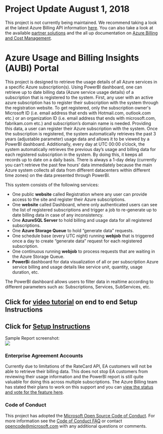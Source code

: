 # Project Update August 1, 2018

This project is not currently being maintained.  We recommend taking a look at the latest Azure Billing API information [here](https://docs.microsoft.com/en-us/azure/billing/billing-usage-rate-card-overview).  You can also take a look at the available [partner solutions](https://docs.microsoft.com/en-us/azure/billing/billing-usage-rate-card-overview#partner-solutions) and the all up documentation on [Azure Billing and Cost Management](https://docs.microsoft.com/en-us/azure/billing/).

# Azure Usage and Billing Insights (AUBI) Portal

This project is designed to retrieve the usage details of all Azure services in a specific Azure subscription(s). Using PowerBI dashboard, one can retrieve up to date billing data (Azure service usage details) of a subscription that is registered to the system. 
First, any user with an active azure subscription has to register their subscription with the system through the registration website. To get registered, only the subscription owner's Microsoft ID (i.e. email address that ends with Hotmail.com, outlook.com etc.) or an organization ID (i.e. email address that ends with microsoft.com, fabrikam.com etc.) and subscription’s domain name is needed. Providing this data, a user can register their Azure subscription with the system.
Once the subscription is registered, the system automatically retrieves the past 3 years (adjustable parameter) usage data and allows it to be viewed by a PowerBI dashboard.
Additionally, every day at UTC 00:00 o’clock, the system automatically retrieves the previous day’s usage and billing data for each registered subscription in the system. By doing this, it keeps all records up to date on a daily basis. 
There is always a 1-day delay (currently you can’t retrieve the past few hours’ data immediately because the main Azure system collects all data from different datacenters within different time zones) on the data presented through PowerBI.

This system consists of the following services:
- One public **website** called Registration where any user can provide access to the site and register their Azure subscriptions.
- One **website** called Dashboard, where only authenticated users can see the list of registered subscriptions and trigger a job to re-generate up to date billing data in case of any inconsistency.
- One **AzureSQL Server** to hold billing and usage data for all registered subscriptions.
- One **Azure Storage Queue** to hold “generate data” requests.
- One schedule base (every UTC night) running **webjob** that is triggered once a day to create “generate data” request for each registered subscription.
- One continuous running **webjob** to process requests that are waiting in the Azure Storage Queue.
- **PowerBi** dashboard for data visualization of all or per subscription Azure service billing and usage details like service unit, quantity, usage duration, etc.


The PowerBI dashboard allows users to filter data in realtime according to different parameters such as: Subscriptions, Services, SubServices, etc.

## Click for [video tutorial](https://channel9.msdn.com/blogs/Mustafa-Kasap/How-to-Setup-the-Azure-Usage--Billing-Portal) on end to end Setup Instructions  
## Click for [Setup Instructions](./Documentation/HOWTO.md)  

Sample Report screenshot:  
![](./Documentation/imgs/img21.png)  

### Enterprise Agreement Accounts

Currently due to limitations of the RateCard API, EA customers will not be able to retrieve their billing data.  This does not stop EA customers from reviewing their usage information and the PowerBI report is still quite valuable for doing this across multiple subscriptions.  The Azure Billing team has stated their plans to work on this support and you can [view the status and vote for the feature here](https://feedback.azure.com/forums/170030-signup-and-billing/suggestions/7662687-show-billing-usage-information-with-ea-subscriptio).

### Code of Conduct

This project has adopted the [Microsoft Open Source Code of Conduct](https://opensource.microsoft.com/codeofconduct/). For more information see the [Code of Conduct FAQ](https://opensource.microsoft.com/codeofconduct/faq/) or contact [opencode@microsoft.com](mailto:opencode@microsoft.com) with any additional questions or comments.
